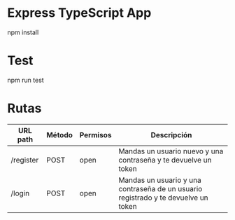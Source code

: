 # Express TypeScript App

npm install

# Test

npm run test

# Rutas

| URL path  | Método | Permisos | Descripción                                                                        |
| --------- | ------ | -------- | ---------------------------------------------------------------------------------- |
| /register | POST   | open     | Mandas un usuario nuevo y una contraseña y te devuelve un token                    |
| /login    | POST   | open     | Mandas un usuario y una contraseña de un usuario registrado y te devuelve un token |
